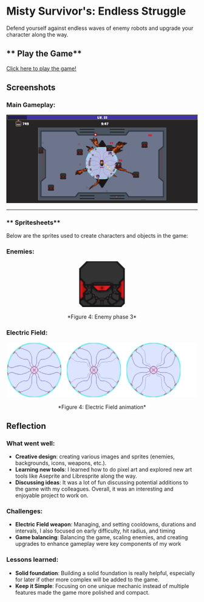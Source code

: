 # Misty Survivor's: Endless Struggle
Defend yourself against endless waves of enemy robots and upgrade your character along the way.

## ** Play the Game**
[Click here to play the game!](https://cc241008-20915.php.fhstp.cc/)


## Screenshots
### Main Gameplay:
<div style="text-align: center;">
  <img src="gameplay.png" alt="Gameplay Screenshot" width="600">
</div>

---

### ** Spritesheets**
Below are the sprites used to create characters and objects in the game:

### Enemies:
<div style="text-align: center;">
  <img src="assets/sprites/Enemy_3.png" alt="Enemy Spritesheet" width="120">
  <p>*Figure 4: Enemy phase 3*</p>
</div>

### Electric Field:
<div style="text-align: center;">
  <img src="assets/sprites/ElectricField-sheet.png" alt="Electric field Spritesheet" width="500">
  <p>*Figure 4: Electric Field animation*</p>
</div>

## **Reflection**
### What went well:
- **Creative design**: creating various images and sprites (enemies, backgrounds, icons, weapons, etc.).
- **Learning new tools**: I learned how to do pixel art and explored new art tools like Aseprite and Libresprite along the way.
- **Discussing ideas**: It was a lot of fun discussing potential additions to the game with my colleagues. Overall, it was an interesting and enjoyable project to work on.

### Challenges: 
-  **Electric Field weapon**: Managing, and setting cooldowns, durations and intervals, I also focused on early difficulty, hit radius, and timing
-  **Game balancing**: Balancing the game, scaling enemies, and creating upgrades to enhance gameplay were key components of my work
 
### Lessons learned:
- **Solid foundation**: Building a solid foundation is really helpful, especially for later if other more complex will be added to the game.
- **Keep it Simple**: Focusing on one unique mechanic instead of multiple features made the game more polished and compact. 
